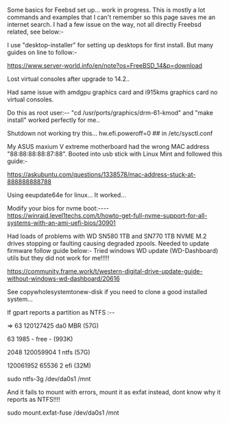 Some basics for Feebsd set up... work in progress.
This is mostly a lot commands and examples that I can't remember so this page saves me an internet search.
I had a few issue on the way, not all directly Freebsd related, see below:-

I use "desktop-installer" for setting up desktops for first install. But many guides on line to follow:-

https://www.server-world.info/en/note?os=FreeBSD_14&p=download

Lost virtual consoles after upgrade to 14.2..

Had same issue with amdgpu graphics card and i915kms graphics card no virtual consoles.

Do this as root user:--  "cd /usr/ports/graphics/drm-61-kmod" and "make install" worked perfectly for me..

Shutdown not working try this...
hw.efi.poweroff=0 ## in /etc/sysctl.conf

My ASUS maxium V extreme motherboard had the wrong MAC address "88:88:88:88:87:88". Booted into usb stick with Linux Mint and followed this guide:-

https://askubuntu.com/questions/1338578/mac-address-stuck-at-888888888788

Using eeupdate64e for linux... It worked...

Modify your bios for nvme boot:----  
https://winraid.level1techs.com/t/howto-get-full-nvme-support-for-all-systems-with-an-ami-uefi-bios/30901

Had loads of problems with WD SN580 1TB and SN770 1TB NVME M.2 drives stopping or faulting causing degraded zpools. Needed to update firmware follow guide below:-
Tried windows WD update (WD-Dashboard) utils but they did not work for me!!!!!

https://community.frame.work/t/western-digital-drive-update-guide-without-windows-wd-dashboard/20616

See copywholesystemtonew-disk if you need to clone a good installed system...

If gpart reports a partition as NTFS :--

=>       63  120127425  da0  MBR  (57G)

63       1985       - free -  (993K)
         
2048  120059904    1  ntfs  (57G)
       
120061952      65536    2  efi  (32M)

sudo ntfs-3g /dev/da0s1 /mnt

  And it fails to mount with errors, mount it as exfat instead, dont know why it reports as NTFS!!!!

  sudo mount.exfat-fuse /dev/da0s1 /mnt
  
